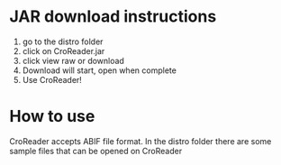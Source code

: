 # JAR download instructions

1. go to the distro folder
2. click on CroReader.jar
3. click view raw or download
4. Download will start, open when complete
5. Use CroReader! 


# How to use

CroReader accepts ABIF file format. In the distro folder there are some sample files that can be opened on CroReader
